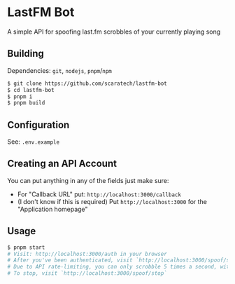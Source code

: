 # LastFM Bot
A simple API for spoofing last.fm scrobbles of your currently playing song 

## Building
Dependencies: `git`, `nodejs`, `pnpm`/`npm`
```sh
$ git clone https://github.com/scaratech/lastfm-bot
$ cd lastfm-bot
$ pnpm i
$ pnpm build
```

## Configuration
See: `.env.example`

## Creating an API Account
You can put anything in any of the fields just make sure:
- For "Callback URL" put: `http://localhost:3000/callback`
- (I don't know if this is required) Put `http://localhost:3000` for the "Application homepage"

## Usage
```sh
$ pnpm start
# Visit: http://localhost:3000/auth in your browser
# After you've been authenticated, visit `http://localhost:3000/spoof/start` to start spoofing scrobbles
# Due to API rate-limiting, you can only scrobble 5 times a second, with a limit of 2800 scrobbles a day
# To stop, visit `http://localhost:3000/spoof/stop`
```
